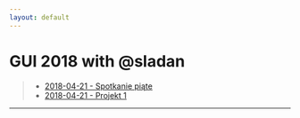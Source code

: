 ```yaml
---
layout: default
---
```


# GUI 2018 with @sladan
>
> * <a href="https://github.com/Shaquu/PJWSTK_JAVA/tree/GUI_Five" target="_blank">2018-04-21 - Spotkanie piąte</a>
> * <a href="#" target="_blank">2018-04-21 - Projekt 1</a>
>
---
